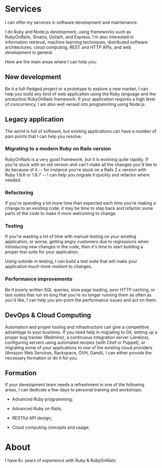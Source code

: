 # Services

I can offer my services in software development and maintenance.

I do Ruby and Node.js development, using frameworks such as RubyOnRails,
Sinatra, Goliath, and Express. I’m also interested in information
retrieval, machine learning techniques, distributed software
architectures, cloud computing, REST and HTTP APIs, and web development
in general.

Here are the main areas where I can help you:

## New development

Be it a full-fledged project or a prototype to explore a new market, I
can help you build any kind of web application using the Ruby language
and the productive RubyOnRails framework. If your application requires a
high level of concurrency, I am also well versed into programming using
Node.js.

## Legacy application

The world is full of software, but existing applications can have a
number of pain points that I can help you resolve.

### Migrating to a modern Ruby on Rails version

RubyOnRails is a very good framework, but it is evolving quite rapidly.
If you're stuck with an old version and can't make all the changes you'd
like to do because of it -- for instance you're stuck on a Rails 2.x
version with Ruby 1.8.6 or 1.8.7 -- I can help you migrate it quickly
and refactor where needed.

### Refactoring

If you're spending a lot more time than expected each time you're making
a change to an existing code, it may be time to step back and refactor
some parts of the code to make it more welcoming to change.

### Testing

If you're wasting a lot of time with manual testing on your existing
application, or worse, getting angry customers due to regressions when
introducing new changes in the code, then it's time to start building a
proper test suite for your application.

Using outside-in testing, I can build a test suite that will make your
application much more resilient to changes.

### Performance improvements

Be it poorly written SQL queries, slow page loading, poor HTTP caching,
or test suites that run so long that you're no longer running them as
often as you'd like, I can help you pin-point the performance issues and
act on them.

## DevOps & Cloud Computing

Automation and proper tooling and infrastructure can give a competitive
advantage to your business. If you need help in migrating to Git,
setting up a proper bug tracker (Redmine), a continuous integration
server (Jenkins), configuring servers using automated recipes (with Chef
or Puppet), or migrating some of your applications to one of the
existing cloud providers (Amazon Web Services, Rackspace, OVH, Gandi), I
can either provide the necessary formation or do it for you.

## Formation

If your development team needs a refreshment in one of the following
areas, I can dedicate a few days to personal training and workshops:

* Advanced Ruby programming;

* Advanced Ruby on Rails;

* RESTful API design;

* Cloud computing concepts and usage;

# About

I have 6+ years of experience with Ruby & RubyOnRails